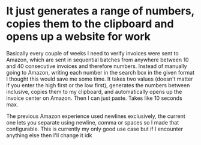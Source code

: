 # It just generates a range of numbers, copies them to the clipboard and opens up a website for work

Basically every couple of weeks I need to verify invoices were sent to Amazon, which are sent in sequential batches from anywhere between 10 and 40 consecutive invoices and therefore numbers. Instead of manually going to Amazon, writing each number in the search box in the given format I thought this would save me some time. It takes two values (doesn't matter if you enter the high first or the low first), generates the numbers between inclusive, copies them to my clipboard, and automatically opens up the invoice center on Amazon. Then I can just paste. Takes like 10 seconds max.

The previous Amazon experience used newlines exclusively, the current one lets you separate using newline, comma or spaces so I made that configurable. This is currently my only good use case but if I encounter anything else then I'll change it idk
